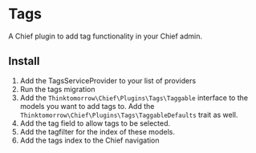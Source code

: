 # Tags
A Chief plugin to add tag functionality in your Chief admin. 

## Install
1. Add the TagsServiceProvider to your list of providers
2. Run the tags migration
3. Add the `Thinktomorrow\Chief\Plugins\Tags\Taggable` interface to the models you want to add tags to. Add the `Thinktomorrow\Chief\Plugins\Tags\TaggableDefaults` trait as well.
4. Add the tag field to allow tags to be selected.
5. Add the tagfilter for the index of these models.
6. Add the tags index to the Chief navigation
